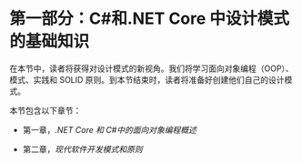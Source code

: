 # 第一部分：C#和.NET Core 中设计模式的基础知识

在本节中，读者将获得对设计模式的新视角。我们将学习面向对象编程（OOP）、模式、实践和 SOLID 原则。到本节结束时，读者将准备好创建他们自己的设计模式。

本节包含以下章节：

+   第一章，*.NET Core 和 C#中的面向对象编程概述*

+   第二章，*现代软件开发模式和原则*
